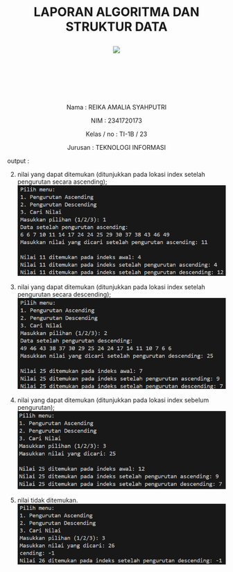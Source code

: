 # <p align = "center"> LAPORAN ALGORITMA DAN STRUKTUR DATA
<p align="center">
    <img src="https://static.wikia.nocookie.net/logopedia/images/8/8a/Politeknik_Negeri_Malang.png/revision/latest?cb=20190922202558" width="30%"> <p>

<br><br><br><br><br>

<p align = "center"> Nama       : REIKA AMALIA SYAHPUTRI </p>
<p align = "center"> NIM        : 2341720173 </p>
<p align = "center"> Kelas / no : TI-1B / 23 </p>
<p align = "center"> Jurusan    : TEKNOLOGI INFORMASI </p>

output : <br>


2)  nilai yang dapat ditemukan (ditunjukkan pada lokasi index setelah pengurutan secara ascending);
![alt text](<image/output menu 1.png>)


3) nilai yang dapat ditemukan (ditunjukkan pada lokasi index setelah pengurutan secara descending);
![alt text](<image/output menu 2.png>)


1) nilai yang dapat ditemukan (ditunjukkan pada lokasi index sebelum pengurutan);
![alt text](<image/output menu 3.png>)


4) nilai tidak ditemukan.
![alt text](<image/output ke 4.png>)